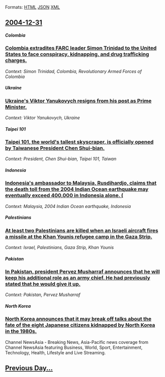 
Formats: [HTML](2004/12/31/index.html)  [JSON](2004/12/31/index.json)  [XML](2004/12/31/index.xml)  

## [2004-12-31](/news/2004/12/31/index.md)

##### Colombia
### [ Colombia extradites FARC leader Simon Trinidad to the United States to face conspiracy, kidnapping, and drug trafficking charges. ](/news/2004/12/31/colombia-extradites-farc-leader-sima3n-trinidad-to-the-united-states-to-face-conspiracy-kidnapping-and-drug-trafficking-charges.md)
_Context: Simon Trinidad, Colombia, Revolutionary Armed Forces of Colombia_

##### Ukraine
### [ Ukraine's Viktor Yanukovych resigns from his post as Prime Minister. ](/news/2004/12/31/ukraine-s-viktor-yanukovych-resigns-from-his-post-as-prime-minister.md)
_Context: Viktor Yanukovych, Ukraine_

##### Taipei 101
### [ Taipei 101, the world's tallest skyscraper, is officially opened by Taiwanese President Chen Shui-bian. ](/news/2004/12/31/taipei-101-the-world-s-tallest-skyscraper-is-officially-opened-by-taiwanese-president-chen-shui-bian.md)
_Context: President, Chen Shui-bian, Taipei 101, Taiwan_

##### Indonesia
### [ Indonesia's ambassador to Malaysia, Rusdihardjo, claims that the death toll from the 2004 Indian Ocean earthquake may eventually exceed 400,000 in Indonesia alone. (](/news/2004/12/31/indonesia-s-ambassador-to-malaysia-rusdihardjo-claims-that-the-death-toll-from-the-2004-indian-ocean-earthquake-may-eventually-exceed-400.md)
_Context: Malaysia, 2004 Indian Ocean earthquake, Indonesia_

##### Palestinians
### [ At least two Palestinians are killed when an Israeli aircraft fires a missile at the Khan Younis refugee camp in the Gaza Strip. ](/news/2004/12/31/at-least-two-palestinians-are-killed-when-an-israeli-aircraft-fires-a-missile-at-the-khan-younis-refugee-camp-in-the-gaza-strip.md)
_Context: Israel, Palestinians, Gaza Strip, Khan Younis_

##### Pakistan
### [ In Pakistan, president Pervez Musharraf announces that he will keep his additional role as an army chief. He had previously stated that he would give it up. ](/news/2004/12/31/in-pakistan-president-pervez-musharraf-announces-that-he-will-keep-his-additional-role-as-an-army-chief-he-had-previously-stated-that-he.md)
_Context: Pakistan, Pervez Musharraf_

##### North Korea
### [ North Korea announces that it may break off talks about the fate of the eight Japanese citizens kidnapped by North Korea in the 1980s. ](/news/2004/12/31/north-korea-announces-that-it-may-break-off-talks-about-the-fate-of-the-eight-japanese-citizens-kidnapped-by-north-korea-in-the-1980s.md)
Channel NewsAsia - Breaking News, Asia-Pacific news coverage from Channel NewsAsia featuring Business, World, Sport, Entertainment, Technology, Health, Lifestyle and Live Streaming.

## [Previous Day...](/news/2004/12/30/index.md)

